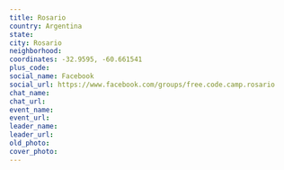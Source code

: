 ```yaml
---
title: Rosario
country: Argentina
state: 
city: Rosario
neighborhood: 
coordinates: -32.9595, -60.661541
plus_code:
social_name: Facebook
social_url: https://www.facebook.com/groups/free.code.camp.rosario
chat_name:
chat_url:
event_name:
event_url:
leader_name:
leader_url:
old_photo: 
cover_photo:
---
```

